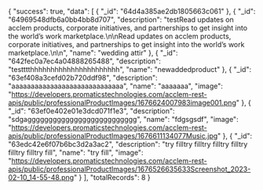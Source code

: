{
    "success": true,
    "data": [
        {
            "_id": "64d4a385ae2db1805663c061"
        },
        {
            "_id": "64969548dfb6a0bb4bb8d707",
            "description": "testRead updates on acclem products, corporate initiatives, and partnerships to get insight into the world’s work marketplace.\n\nRead updates on acclem products, corporate initiatives, and partnerships to get insight into the world’s work marketplace.\n\n",
            "name": "wedding attir"
        },
        {
            "_id": "642fec0a7ec4a04888265488",
            "description": "testttthhhhhhhhhhhhhhhhhhhhhh",
            "name": "newaddedproduct"
        },
        {
            "_id": "63ef408a3cefd02b720ddf98",
            "description": "aaaaaaaaaaaaaaaaaaaaaaaaaaaaa",
            "name": "aaaaaaa",
            "image": "https://developers.promaticstechnologies.com/acclem-rest-apis/public/professionalProductImages/1676624007983image001.png"
        },
        {
            "_id": "63ef0e402e01e3dcd071f1e3",
            "description": "sdgagggggggggggggggggggggggggg",
            "name": "fdgsgsdf",
            "image": "https://developers.promaticstechnologies.com/acclem-rest-apis/public/professionalProductImages/1676611134077Music.jpg"
        },
        {
            "_id": "63edc42e6f07b6bc3d2a3ac2",
            "description": "try filltry filltry filltry filltry filltry filltry fill",
            "name": "try fill",
            "image": "https://developers.promaticstechnologies.com/acclem-rest-apis/public/professionalProductImages/1676526635633Screenshot_2023-02-10_14-55-48.png"
        }
    ],
    "totalRecords": 8
}
